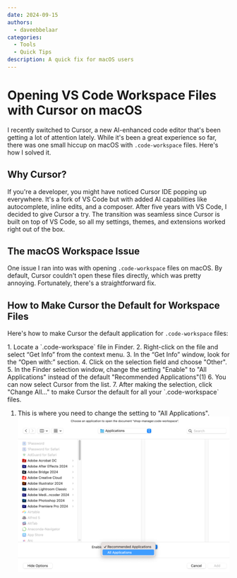 ```yaml
---
date: 2024-09-15
authors:
  - daveebbelaar
categories:
  - Tools
  - Quick Tips
description: A quick fix for macOS users
---
```


# Opening VS Code Workspace Files with Cursor on macOS

I recently switched to Cursor, a new AI-enhanced code editor that's been getting a lot of attention lately. While it's been a great experience so far, there was one small hiccup on macOS with `.code-workspace` files. Here's how I solved it.

<!-- more -->

## Why Cursor?

If you're a developer, you might have noticed Cursor IDE popping up everywhere. It's a fork of VS Code but with added AI capabilities like autocomplete, inline edits, and a composer. After five years with VS Code, I decided to give Cursor a try. The transition was seamless since Cursor is built on top of VS Code, so all my settings, themes, and extensions worked right out of the box.

## The macOS Workspace Issue

One issue I ran into was with opening `.code-workspace` files on macOS. By default, Cursor couldn't open these files directly, which was pretty annoying. Fortunately, there's a straightforward fix.

## How to Make Cursor the Default for Workspace Files

Here's how to make Cursor the default application for `.code-workspace` files:

<div class="annotate" markdown>
1. Locate a `.code-workspace` file in Finder.
2. Right-click on the file and select “Get Info” from the context menu.
3. In the “Get Info” window, look for the “Open with:” section.
4. Click on the selection field and choose "Other".
5. In the Finder selection window, change the setting "Enable" to "All Applications" instead of the default "Recommended Applications"(1)
6. You can now select Cursor from the list.
7. After making the selection, click "Change All..." to make Cursor the default for all your `.code-workspace` files.
</div>
 
 1. This is where you need to change the setting to "All Applications".
    ![Enable All Applications](images/CleanShot%202024-09-15%20at%2012.03.17@2x.png)